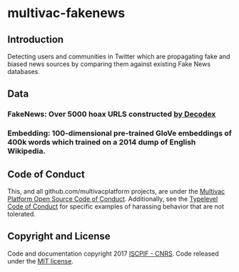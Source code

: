 # multivac-fakenews
## Introduction
Detecting users and communities in Twitter which are propagating fake and biased news sources by comparing them against existing Fake News databases. 

## Data

### FakeNews: Over 5000 hoax URLS constructed [by Decodex](http://www.lemonde.fr/verification/)
### Embedding: 100-dimensional pre-trained GloVe embeddings of 400k words which trained on a 2014 dump of English Wikipedia.

## Code of Conduct

This, and all github.com/multivacplatform projects, are under the [Multivac Platform Open Source Code of Conduct](https://github.com/multivacplatform/code-of-conduct/blob/master/code-of-conduct.md). Additionally, see the [Typelevel Code of Conduct](http://typelevel.org/conduct) for specific examples of harassing behavior that are not tolerated.

## Copyright and License

Code and documentation copyright 2017 [ISCPIF - CNRS](http://iscpif.fr). Code released under the [MIT license](https://github.com/multivacplatform/multivac-fakenews/blob/master/LICENSE).
